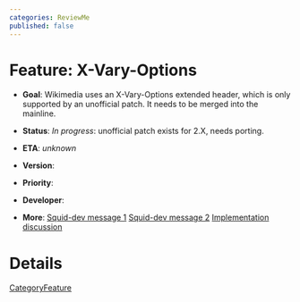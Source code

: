 ```yaml
---
categories: ReviewMe
published: false
---
```

# Feature: X-Vary-Options

  - **Goal**: Wikimedia uses an X-Vary-Options extended header, which is
    only supported by an unofficial patch. It needs to be merged into
    the mainline.

  - **Status**: *In progress*: unofficial patch exists for 2.X, needs
    porting.

<!-- end list -->

  - **ETA**: *unknown*

  - **Version**:

  - **Priority**:

  - **Developer**:

  - **More**: [Squid-dev
    message 1](http://www.mail-archive.com/squid-dev@squid-cache.org/msg07066.html)
    [Squid-dev
    message 2](http://www.mail-archive.com/squid-dev@squid-cache.org/msg08317.html)
    [Implementation
    discussion](http://marc.info/?t=122954847500004&r=1&w=2)

# Details

[CategoryFeature](/CategoryFeature)
